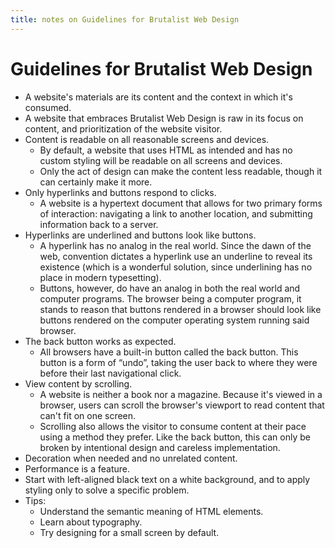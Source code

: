 ```yaml
---
title: notes on Guidelines for Brutalist Web Design
---
```


# Guidelines for Brutalist Web Design

- A website's materials are its content and the context in which it's consumed.
- A website that embraces Brutalist Web Design is raw in its focus on content,
  and prioritization of the website visitor.
- Content is readable on all reasonable screens and devices.
  - By default, a website that uses HTML as intended and has no custom styling
    will be readable on all screens and devices.
  - Only the act of design can make the content less readable, though it can
    certainly make it more.
- Only hyperlinks and buttons respond to clicks.
  - A website is a hypertext document that allows for two primary forms of
    interaction: navigating a link to another location, and submitting information
    back to a server.
- Hyperlinks are underlined and buttons look like buttons.
  - A hyperlink has no analog in the real world. Since the dawn of the web,
    convention dictates a hyperlink use an underline to reveal its existence (which
    is a wonderful solution, since underlining has no place in modern typesetting).
  - Buttons, however, do have an analog in both the real world and computer
    programs. The browser being a computer program, it stands to reason that
    buttons rendered in a browser should look like buttons rendered on the computer
    operating system running said browser.
- The back button works as expected.
  - All browsers have a built-in button called the back button. This button
    is a form of “undo”, taking the user back to where they were before their last
    navigational click.
- View content by scrolling.
  - A website is neither a book nor a magazine. Because it's viewed in a
    browser, users can scroll the browser's viewport to read content that can't fit
    on one screen.
  - Scrolling also allows the visitor to consume content at their pace using a
    method they prefer. Like the back button, this can only be broken by intentional
    design and careless implementation.
- Decoration when needed and no unrelated content.
- Performance is a feature.
- Start with left-aligned black text on a white background, and to apply styling
  only to solve a specific problem.
- Tips:
  - Understand the semantic meaning of HTML elements.
  - Learn about typography.
  - Try designing for a small screen by default.
